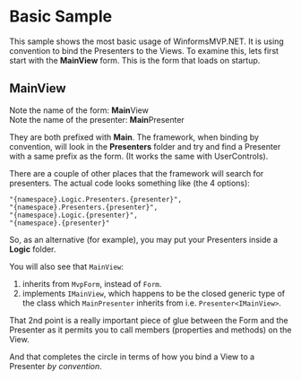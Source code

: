 # Basic Sample

This sample shows the most basic usage of WinformsMVP.NET. It is using convention to bind the Presenters to the Views. To examine this, lets first start with the **MainView** form. This is the form that loads on startup.

## MainView

Note the name of the form: **Main**View  
Note the name of the presenter: **Main**Presenter

They are both prefixed with **Main**. The framework, when binding by convention, will look in the **Presenters** folder and try and find a Presenter with a same prefix as the form. (It works the same with UserControls).

There are a couple of other places that the framework will search for presenters. The actual code looks something like (the 4 options):

    "{namespace}.Logic.Presenters.{presenter}",
    "{namespace}.Presenters.{presenter}",
    "{namespace}.Logic.{presenter}",
    "{namespace}.{presenter}"

So, as an alternative (for example), you may put your Presenters inside a **Logic** folder.

You will also see that `MainView`:

1.  inherits from `MvpForm`, instead of `Form`.
2.  implements `IMainView`, which happens to be the closed generic type of the class which `MainPresenter` inherits from i.e. `Presenter<IMainView>`.

That 2nd point is a really important piece of glue between the Form and the Presenter as it permits you to call members (properties and methods) on the View.

And that completes the circle in terms of how you bind a View to a Presenter _by convention_.
